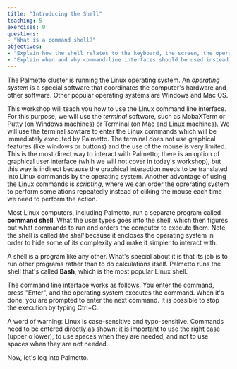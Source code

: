 ```yaml
---
title: "Introducing the Shell"
teaching: 5
exercises: 0
questions:
- "What is a command shell?"
objectives:
- "Explain how the shell relates to the keyboard, the screen, the operating system, and users' programs."
- "Explain when and why command-line interfaces should be used instead of graphical interfaces."
---
```




The Palmetto cluster is running the Linux operating system. An *operating system* is a special software that coordinates the computer's hardware and other software. Other popular operating systems are Windows and Mac OS. 

This workshop will teach you how to use the Linux command line interface. For this purpose, we will use the *terminal* software, such as MobaXTerm or Putty (on Windows machines) or Terminal (on Mac and Linux machines). We will use the terminal sowtare to enter the Linux commands which will be immediately executed by Palmetto. The terminal does not use graphical features (like windows or buttons) and the use of the mouse is very limited. This is the most direct way to interact with Palmetto; there is an option of graphical user interface (whih we will not cover in today's workshop), but this way is indirect because the graphical interaction needs to be translated into Linux commands by the operating system. Another advantage of using the Linux commands is *scripting*, where we can order the oprerating system to perform some ations repeatedly instead of cliking the mouse each time we need to perform the action.    

Most Linux computers, including Palmetto, run a separate program called **command shell**.
What the user types goes into the shell,
which then figures out what commands to run and orders the computer to execute them. Note, the shell is called *the shell* because it encloses the operating system in order to hide some of its complexity and make it simpler to interact with.

A shell is a program like any other.
What's special about it is that its job is to run other programs
rather than to do calculations itself.
Palmetto runs the shell that's called **Bash**, which is the most popular Linux shell.


The command line interface works as follows. You enter the command, press "Enter", and the operating system executes the command. When it's done, you are prompted to enter the next command. It is possible to stop the execution by typing Ctrl+C.

A word of warning: Linux is case-sensitive and typo-sensitive. Commands need to be entered directly as shown; it is important to use the right case (upper o lower), to use spaces when they are needed, and not to use spaces when they are not needed.

Now, let's log into Palmetto.


